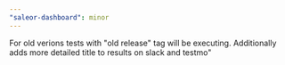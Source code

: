 ```yaml
---
"saleor-dashboard": minor
---
```


For old verions tests with "old release" tag will be executing. Additionally adds more detailed title to results on slack and testmo"
